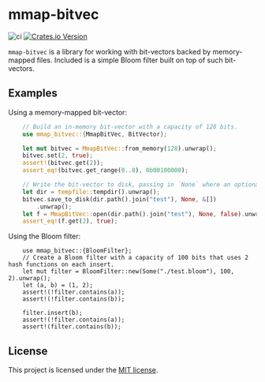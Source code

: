# mmap-bitvec #

![ci](https://github.com/onecodex/mmap-bitvec/workflows/ci/badge.svg)
[![Crates.io Version](https://img.shields.io/crates/v/mmap-bitvec.svg)](https://crates.io/crates/mmap-bitvec)

`mmap-bitvec` is a library for working with bit-vectors backed by memory-mapped files. Included is a simple Bloom filter built on top of such bit-vectors.

## Examples

Using a memory-mapped bit-vector:
```rust
    // Build an in-memory bit-vector with a capacity of 128 bits.
    use mmap_bitvec::{MmapBitVec, BitVector};

    let mut bitvec = MmapBitVec::from_memory(128).unwrap();
    bitvec.set(2, true);
    assert!(bitvec.get(2));
    assert_eq!(bitvec.get_range(0..8), 0b00100000);

    // Write the bit-vector to disk, passing in `None` where an optional magic bytes arg can be set
    let dir = tempfile::tempdir().unwrap();
    bitvec.save_to_disk(dir.path().join("test"), None, &[])
        .unwrap();
    let f = MmapBitVec::open(dir.path().join("test"), None, false).unwrap();
    assert_eq!(f.get(2), true);
```

Using the Bloom filter:
```rust,no_run
    use mmap_bitvec::{BloomFilter};
    // Create a Bloom filter with a capacity of 100 bits that uses 2 hash functions on each insert.
    let mut filter = BloomFilter::new(Some("./test.bloom"), 100, 2).unwrap();
    let (a, b) = (1, 2);
    assert!(!filter.contains(a));
    assert!(!filter.contains(b));

    filter.insert(b);
    assert!(!filter.contains(a));
    assert!(filter.contains(b));
```

## License

This project is licensed under the [MIT license].

[MIT license]: https://github.com/onecodex/mmap-bitvec/blob/main/LICENSE